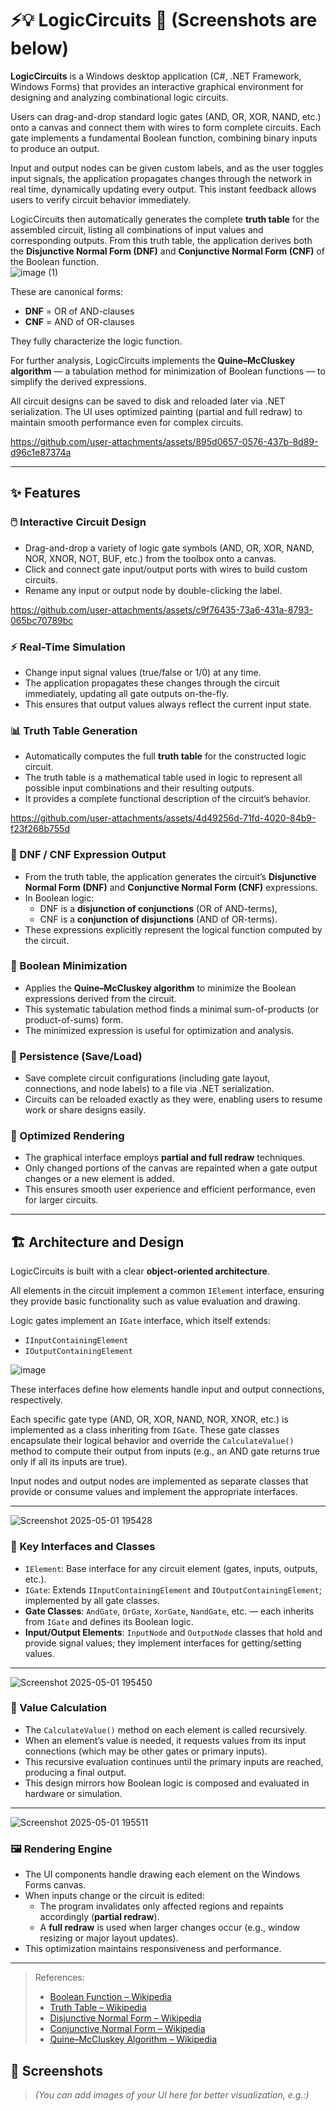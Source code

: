 # ⚡💡 LogicCircuits 🔌 (Screenshots are below)

**LogicCircuits** is a Windows desktop application (C#, .NET Framework, Windows Forms) that provides an interactive graphical environment for designing and analyzing combinational logic circuits.

Users can drag-and-drop standard logic gates (AND, OR, XOR, NAND, etc.) onto a canvas and connect them with wires to form complete circuits. Each gate implements a fundamental Boolean function, combining binary inputs to produce an output.

Input and output nodes can be given custom labels, and as the user toggles input signals, the application propagates changes through the network in real time, dynamically updating every output. This instant feedback allows users to verify circuit behavior immediately.

LogicCircuits then automatically generates the complete **truth table** for the assembled circuit, listing all combinations of input values and corresponding outputs. From this truth table, the application derives both the **Disjunctive Normal Form (DNF)** and **Conjunctive Normal Form (CNF)** of the Boolean function.  
![image (1)](https://github.com/user-attachments/assets/2b98565d-abb3-443a-a304-4dde733ca54f)  

These are canonical forms:
- **DNF** = OR of AND-clauses
- **CNF** = AND of OR-clauses

They fully characterize the logic function.

For further analysis, LogicCircuits implements the **Quine–McCluskey algorithm** — a tabulation method for minimization of Boolean functions — to simplify the derived expressions.

All circuit designs can be saved to disk and reloaded later via .NET serialization. The UI uses optimized painting (partial and full redraw) to maintain smooth performance even for complex circuits.



https://github.com/user-attachments/assets/895d0657-0576-437b-8d89-d96c1e87374a



---

## ✨ Features

### 🖱️ Interactive Circuit Design
- Drag-and-drop a variety of logic gate symbols (AND, OR, XOR, NAND, NOR, XNOR, NOT, BUF, etc.) from the toolbox onto a canvas.
- Click and connect gate input/output ports with wires to build custom circuits.
- Rename any input or output node by double-clicking the label.


https://github.com/user-attachments/assets/c9f76435-73a6-431a-8793-065bc70789bc



### ⚡ Real-Time Simulation
- Change input signal values (true/false or 1/0) at any time.
- The application propagates these changes through the circuit immediately, updating all gate outputs on-the-fly.
- This ensures that output values always reflect the current input state.

### 📊 Truth Table Generation
- Automatically computes the full **truth table** for the constructed logic circuit.
- The truth table is a mathematical table used in logic to represent all possible input combinations and their resulting outputs.
- It provides a complete functional description of the circuit’s behavior.


https://github.com/user-attachments/assets/4d49256d-71fd-4020-84b9-f23f268b755d


### 🧾 DNF / CNF Expression Output
- From the truth table, the application generates the circuit’s **Disjunctive Normal Form (DNF)** and **Conjunctive Normal Form (CNF)** expressions.
- In Boolean logic:
  - DNF is a **disjunction of conjunctions** (OR of AND-terms),
  - CNF is a **conjunction of disjunctions** (AND of OR-terms).
- These expressions explicitly represent the logical function computed by the circuit.

### 🧮 Boolean Minimization
- Applies the **Quine–McCluskey algorithm** to minimize the Boolean expressions derived from the circuit.
- This systematic tabulation method finds a minimal sum-of-products (or product-of-sums) form.
- The minimized expression is useful for optimization and analysis.

### 💾 Persistence (Save/Load)
- Save complete circuit configurations (including gate layout, connections, and node labels) to a file via .NET serialization.
- Circuits can be reloaded exactly as they were, enabling users to resume work or share designs easily.

### 🎨 Optimized Rendering
- The graphical interface employs **partial and full redraw** techniques.
- Only changed portions of the canvas are repainted when a gate output changes or a new element is added.
- This ensures smooth user experience and efficient performance, even for larger circuits.

---

## 🏗️ Architecture and Design

LogicCircuits is built with a clear **object-oriented architecture**.

All elements in the circuit implement a common `IElement` interface, ensuring they provide basic functionality such as value evaluation and drawing.

Logic gates implement an `IGate` interface, which itself extends:
- `IInputContainingElement`
- `IOutputContainingElement`  

![image](https://github.com/user-attachments/assets/fb7390f4-c523-4f17-a330-df00d42b3c2b)


These interfaces define how elements handle input and output connections, respectively.

Each specific gate type (AND, OR, XOR, NAND, NOR, XNOR, etc.) is implemented as a class inheriting from `IGate`. These gate classes encapsulate their logical behavior and override the `CalculateValue()` method to compute their output from inputs (e.g., an AND gate returns true only if all its inputs are true).

Input nodes and output nodes are implemented as separate classes that provide or consume values and implement the appropriate interfaces.

---
![Screenshot 2025-05-01 195428](https://github.com/user-attachments/assets/bda9ad6e-026a-4d62-941f-6c0a0cc22db1)

### 🔑 Key Interfaces and Classes

- `IElement`: Base interface for any circuit element (gates, inputs, outputs, etc.).
- `IGate`: Extends `IInputContainingElement` and `IOutputContainingElement`; implemented by all gate classes.
- **Gate Classes**: `AndGate`, `OrGate`, `XorGate`, `NandGate`, etc. — each inherits from `IGate` and defines its Boolean logic.
- **Input/Output Elements**: `InputNode` and `OutputNode` classes that hold and provide signal values; they implement interfaces for getting/setting values.

---
![Screenshot 2025-05-01 195450](https://github.com/user-attachments/assets/be915ff6-61b3-4446-a046-834e06532ee2)

### 🔁 Value Calculation

- The `CalculateValue()` method on each element is called recursively.
- When an element’s value is needed, it requests values from its input connections (which may be other gates or primary inputs).
- This recursive evaluation continues until the primary inputs are reached, producing a final output.
- This design mirrors how Boolean logic is composed and evaluated in hardware or simulation.

---
![Screenshot 2025-05-01 195511](https://github.com/user-attachments/assets/9a97cce0-824e-4504-9df6-21d4d442d102)

### 🖼️ Rendering Engine

- The UI components handle drawing each element on the Windows Forms canvas.
- When inputs change or the circuit is edited:
  - The program invalidates only affected regions and repaints accordingly (**partial redraw**).
  - A **full redraw** is used when larger changes occur (e.g., window resizing or major layout updates).
- This optimization maintains responsiveness and performance.

---

> References:
> - [Boolean Function – Wikipedia](https://en.wikipedia.org/wiki/Boolean_function)
> - [Truth Table – Wikipedia](https://en.wikipedia.org/wiki/Truth_table)
> - [Disjunctive Normal Form – Wikipedia](https://en.wikipedia.org/wiki/Disjunctive_normal_form)
> - [Conjunctive Normal Form – Wikipedia](https://en.wikipedia.org/wiki/Conjunctive_normal_form)
> - [Quine–McCluskey Algorithm – Wikipedia](https://en.wikipedia.org/wiki/Quine%E2%80%93McCluskey_algorithm)


## 📸 Screenshots

> *(You can add images of your UI here for better visualization, e.g.:)*

